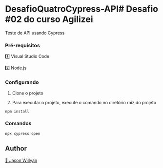 # DesafioQuatroCypress-API# Desafio #02 do curso Agilizei 

Teste de API usando Cypress

### Pré-requisitos 

1️⃣ Visual Studio Code

2️⃣ Node.js

### Configurando

1. Clone o projeto

2. Para executar o projeto, execute o comando no diretório raiz do projeto

```
npm install
```

### Comandos

```
npx cypress open

```

## Author

<a target="_blank" href="https://github.com/jasonwillyan">👤 Jason Willyan </a>

